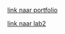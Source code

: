 [link naar portfolio](https://github.com/abuijzen/2imd-webtech3-portfolio)

[link naar lab2](https://github.com/abuijzen/2imd-webtech3-portfolio/tree/master/lab2-flexbox-grid)
